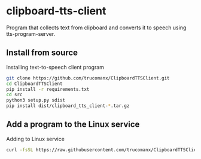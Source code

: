 # clipboard-tts-client

Program that collects text from clipboard and converts it to speech using tts-program-server.

## Install from source
Installing text-to-speech client program

```bash
git clone https://github.com/trucomanx/ClipboardTTSClient.git
cd ClipboardTTSClient
pip install -r requirements.txt
cd src
python3 setup.py sdist
pip install dist/clipboard_tts_client-*.tar.gz
```
## Add a program to the Linux service
Adding to Linux service

```bash
curl -fsSL https://raw.githubusercontent.com/trucomanx/ClipboardTTSClient/main/install_linux_service.sh | sh
```


